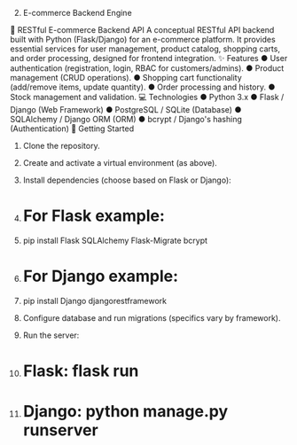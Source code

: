 2. E-commerce Backend Engine

🛒 RESTful E-commerce Backend API
A conceptual RESTful API backend built with Python (Flask/Django) for an e-commerce platform. It provides essential services for user management, product catalog, shopping carts, and order processing, designed for frontend integration.
✨ Features
●	User authentication (registration, login, RBAC for customers/admins).
●	Product management (CRUD operations).
●	Shopping cart functionality (add/remove items, update quantity).
●	Order processing and history.
●	Stock management and validation.
💻 Technologies
●	Python 3.x
●	Flask / Django (Web Framework)
●	PostgreSQL / SQLite (Database)
●	SQLAlchemy / Django ORM (ORM)
●	bcrypt / Django's hashing (Authentication)
🚀 Getting Started
1.	Clone the repository.
2.	Create and activate a virtual environment (as above).
3.	Install dependencies (choose based on Flask or Django):
4.	# For Flask example:
5.	pip install Flask SQLAlchemy Flask-Migrate bcrypt
6.	# For Django example:
7.	pip install Django djangorestframework

8.	Configure database and run migrations (specifics vary by framework).
9.	Run the server:
10.	# Flask: flask run
11.	# Django: python manage.py runserver
